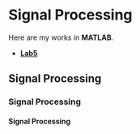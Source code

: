 # Signal Processing
Here are my works in **MATLAB**.
- [**Lab5**](https://github.com/IsilEna/SignalProcessing/blob/main/Signals_LAB5%20_%20Sonmez_%20Isil.pdf)

##  Signal Processing
###  Signal Processing
#### Signal Processing

